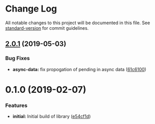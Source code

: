 # Change Log

All notable changes to this project will be documented in this file. See [standard-version](https://github.com/conventional-changelog/standard-version) for commit guidelines.

## [2.0.1](https://github.com/nullpub/dux/compare/v2.0.0...v2.0.1) (2019-05-03)


### Bug Fixes

* **async-data:** fix propogation of pending in async data ([61c6100](https://github.com/nullpub/dux/commit/61c6100))



<a name="0.1.0"></a>
# 0.1.0 (2019-02-07)


### Features

* **initial:** Initial build of library ([e54cf1d](https://github.com/nullpub/dux/commit/e54cf1d))
